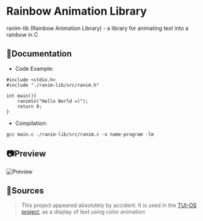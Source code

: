 # Rainbow Animation Library
ranim-lib (Rainbow Animation Library) - a library for animating text into a rainbow in C 

## 📎Documentation

* Code Example:
```
#include <stdio.h>
#include "./ranim-lib/src/ranim.h"

int main(){
    ranimln("Hello World =)");
    return 0;
}

```
* Compilation:
```
gcc main.c ./ranim-lib/src/ranim.c -o name-program -lm
```

## 📷Preview

![Preview](https://github.com/rediskazavr/ranim-lib/blob/main/preview.gif)

## 📌Sources
> This project appeared absolutely by accident. It is used in the [TUI-OS project](https://github.com/rediskazavr/TUI-OS), as a display of text using color animation

